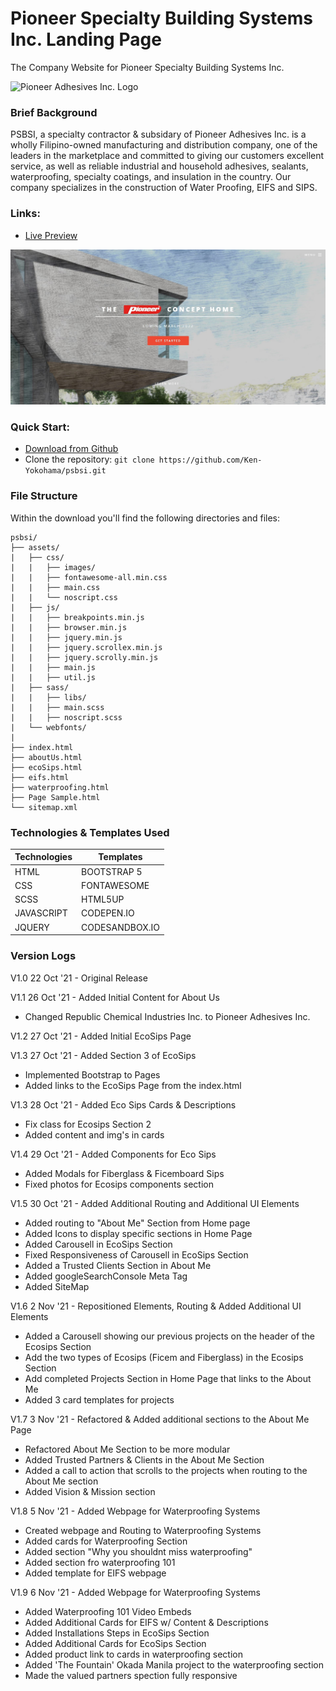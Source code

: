 # Pioneer Specialty Building Systems Inc. Landing Page
The Company Website for Pioneer Specialty Building Systems Inc. 

![Pioneer Adhesives Inc. Logo](https://pioneer-adhesives.com/wp-content/uploads/2021/05/PSBSI.jpg)

### Brief Background
PSBSI, a specialty contractor & subsidary of Pioneer Adhesives Inc. is a wholly Filipino-owned manufacturing and distribution company, one of the leaders in the marketplace and committed to giving our customers excellent service, as well as reliable industrial and household adhesives, sealants, waterproofing, specialty coatings, and insulation in the country. Our company specializes in the construction of Water Proofing, EIFS and SIPS.

### Links:
- [Live Preview](https://ken-yokohama.github.io/psbsi/index.html)

![PSBSI Cover Sample](https://github.com/Ken-Yokohama/psbsi/blob/master/cover.JPG?raw=true)

### Quick Start:
- [Download from Github](https://github.com/Ken-Yokohama/psbsi)
- Clone the repository: ``` git clone https://github.com/Ken-Yokohama/psbsi.git ```

### File Structure
Within the download you'll find the following directories and files:
```
psbsi/
├── assets/
|   ├── css/
|   |   ├── images/
|   |   ├── fontawesome-all.min.css
|   |   ├── main.css
|   |   └── noscript.css
|   ├── js/
|   |   ├── breakpoints.min.js
|   |   ├── browser.min.js
|   |   ├── jquery.min.js
|   |   ├── jquery.scrollex.min.js
|   |   ├── jquery.scrolly.min.js
|   |   ├── main.js
|   |   ├── util.js
|   ├── sass/
|   |   ├── libs/
|   |   ├── main.scss
|   |   ├── noscript.scss
|   └── webfonts/
|
├── index.html
├── aboutUs.html
├── ecoSips.html
├── eifs.html
├── waterproofing.html
├── Page Sample.html
└── sitemap.xml
```

### Technologies & Templates Used
| Technologies | Templates                                      |
| ----------------- | ------------------------------------------------ |
| HTML      | BOOTSTRAP 5      |
| CSS        | FONTAWESOME                    |
| SCSS        | HTML5UP                    |
| JAVASCRIPT         | CODEPEN.IO                        |
| JQUERY           | CODESANDBOX.IO|

### Version Logs
V1.0 22 Oct '21 - Original Release

V1.1 26 Oct '21 - Added Initial Content for About Us

- Changed Republic Chemical Industries Inc. to Pioneer Adhesives Inc.

V1.2 27 Oct '21 - Added Initial EcoSips Page

V1.3 27 Oct '21 - Added Section 3 of EcoSips

- Implemented Bootstrap to Pages
- Added links to the EcoSips Page from the index.html 

V1.3 28 Oct '21 - Added Eco Sips Cards & Descriptions

 - Fix class for Ecosips Section 2
 - Added content and img's in cards

V1.4 29 Oct '21 - Added Components for Eco Sips

- Added Modals for Fiberglass & Ficemboard Sips
- Fixed photos for Ecosips components section

V1.5 30 Oct '21 - Added Additional Routing and Additional UI Elements

- Added routing to "About Me" Section from Home page
- Added Icons to display specific sections in Home Page
- Added Carousell in EcoSips Section
- Fixed Responsiveness of Carousell in EcoSips Section
- Added a Trusted Clients Section in About Me
- Added googleSearchConsole Meta Tag
- Added SiteMap

V1.6 2 Nov '21 - Repositioned Elements, Routing & Added Additional UI Elements
- Added a Carousell showing our previous projects on the header of the Ecosips Section
- Add the two types of Ecosips (Ficem and Fiberglass) in the Ecosips Section
- Add completed Projects Section in Home Page that links to the About Me
- Added 3 card templates for projects

V1.7 3 Nov '21 - Refactored & Added additional sections to the About Me Page
- Refactored About Me Section to be more modular
- Added Trusted Partners & Clients in the About Me Section
- Added a call to action that scrolls to the projects when routing to the About Me section
- Added Vision & Mission section

V1.8 5 Nov '21 - Added Webpage for Waterproofing Systems
- Created webpage and Routing to Waterproofing Systems
- Added cards for Waterproofing Section
- Added section "Why you shouldnt miss waterproofing"
- Added section fro waterproofing 101
- Added template for EIFS webpage

V1.9 6 Nov '21 - Added Webpage for Waterproofing Systems
- Added Waterproofing 101 Video Embeds
- Added Additional Cards for EIFS w/ Content & Descriptions
- Added Installations Steps in EcoSips Section
- Added Additional Cards for EcoSips Section
- Added product link to cards in waterproofing section
- Added 'The Fountain' Okada Manila project to the waterproofing section
- Made the valued partners spection fully responsive
